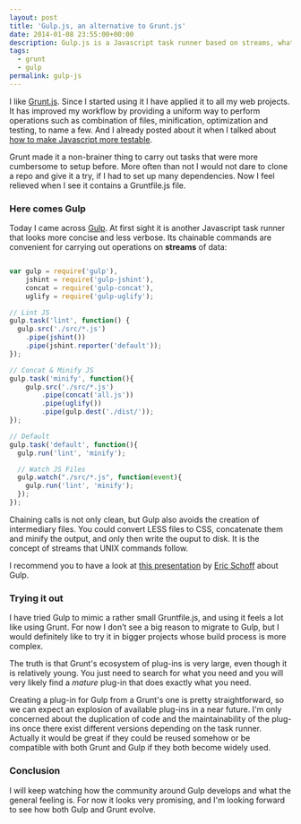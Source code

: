 ```yaml
---
layout: post
title: 'Gulp.js, an alternative to Grunt.js'
date: 2014-01-08 23:55:00+00:00
description: Gulp.js is a Javascript task runner based on streams, what can offer an advantage compared to Grunt.js. It is really worth to try it out.
tags:
  - grunt
  - gulp
permalink: gulp-js
---
```


I like [Grunt.js](http://gruntjs.com/). Since I started using it I have applied it to all my web projects. It has improved my workflow by providing a uniform way to perform operations such as combination of files, minification, optimization and testing, to name a few. And I already posted about it when I talked about [how to make Javascript more testable](/writing-testable-javascript-grunt-workflow).

Grunt made it a non-brainer thing to carry out tasks that were more cumbersome to setup before. More often than not I would not dare to clone a repo and give it a try, if I had to set up many dependencies. Now I feel relieved when I see it contains a Gruntfile.js file.
<!-- more -->
### Here comes Gulp

Today I came across [Gulp](http://gulpjs.com/). At first sight it is another Javascript task runner that looks more concise and less verbose. Its chainable commands are convenient for carrying out operations on **streams** of data:

```js

var gulp = require('gulp'),
    jshint = require('gulp-jshint'),
    concat = require('gulp-concat'),
    uglify = require('gulp-uglify');

// Lint JS
gulp.task('lint', function() {
  gulp.src('./src/*.js')
    .pipe(jshint())
    .pipe(jshint.reporter('default'));
});

// Concat & Minify JS
gulp.task('minify', function(){
    gulp.src('./src/*.js')
        .pipe(concat('all.js'))
        .pipe(uglify())
        .pipe(gulp.dest('./dist/'));
});

// Default
gulp.task('default', function(){
  gulp.run('lint', 'minify');

  // Watch JS Files
  gulp.watch("./src/*.js", function(event){
    gulp.run('lint', 'minify');
  });
});

```

Chaining calls is not only clean, but Gulp also avoids the creation of intermediary files. You could convert LESS files to CSS, concatenate them and minify the output, and only then write the ouput to disk. It is the concept of streams that UNIX commands follow.

I recommend you to have a look at [this presentation](http://slid.es/contra/gulp) by [Eric Schoff](https://twitter.com/eschoff) about Gulp.

### Trying it out

I have tried Gulp to mimic a rather small Gruntfile.js, and using it feels a lot like using Grunt. For now I don’t see a big reason to migrate to Gulp, but I would definitely like to try it in bigger projects whose build process is more complex.

The truth is that Grunt's ecosystem of plug-ins is very large, even though it is relatively young. You just need to search for what you need and you will very likely find a _mature_ plug-in that does exactly what you need.

Creating a plug-in for Gulp from a Grunt's one is pretty straightforward, so we can expect an explosion of available plug-ins in a near future. I'm only concerned about the duplication of code and the maintainability of the plug-ins once there exist different versions depending on the task runner. Actually it would be great if they could be reused somehow or be compatible with both Grunt and Gulp if they both become widely used.

### Conclusion

I will keep watching how the community around Gulp develops and what the general feeling is. For now it looks very promising, and I'm looking forward to see how both Gulp and Grunt evolve.
